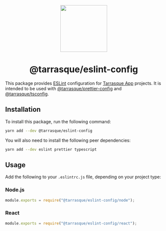 <div align="center">
  <a href="https://tarrasque.app" target="_blank"><img src="https://tarrasque.app/images/logo.svg" width="150" /></a>
  <h1>@tarrasque/eslint-config</h1>
</div>

This package provides [ESLint](https://eslint.org) configuration for [Tarrasque App](https://tarrasque.app) projects. It is intended to be used with [@tarrasque/prettier-config](https://github.com/tarrasqueapp/prettier-config) and [@tarrasque/tsconfig](https://github.com/tarrasqueapp/prettier-config).

## Installation

To install this package, run the following command:

```sh
yarn add --dev @tarrasque/eslint-config
```

You will also need to install the following peer dependencies:

```sh
yarn add --dev eslint prettier typescript
```

## Usage

Add the following to your `.eslintrc.js` file, depending on your project type:

### Node.js

```js
module.exports = require("@tarrasque/eslint-config/node");
```

### React

```js
module.exports = require("@tarrasque/eslint-config/react");
```
